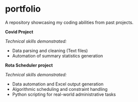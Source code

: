 # portfolio
A repository showcasing my coding abilities from past projects.

**Covid Project**

*Technical skills demonstrated:*
- Data parsing and cleaning (Text files)
- Automation of summary statistics generation

**Rota Scheduler project**

*Technical skills demonstrated:*
- Data automation and Excel output generation
- Algorithmic scheduling and constraint handling
- Python scripting for real-world administrative tasks
